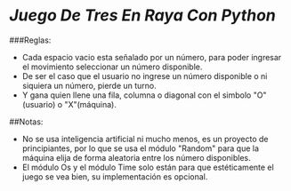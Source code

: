 # *Juego De Tres En Raya Con Python*
###Reglas:
- Cada espacio vacio esta señalado por un número, para poder ingresar el movimiento seleccionar un número disponible.
- De ser el caso que el usuario no ingrese un número disponible o ni siquiera un número, pierde un turno.
- Y gana quien llene una fila, columna o diagonal con el simbolo "O" (usuario) o "X"(máquina).

##Notas:
- No se usa inteligencia artificial ni mucho menos, es un proyecto de principiantes, por lo que se usa el módulo "Random" para que la máquina elija de forma aleatoria entre los número disponibles.
- El módulo Os y el módulo Time solo están para que estéticamente el juego se vea bien, su implementación es opcional.